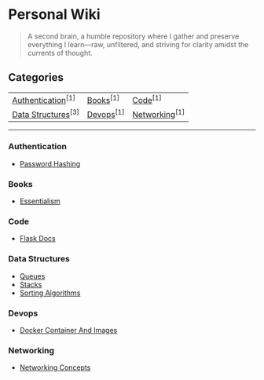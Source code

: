<h1 align="left">Personal Wiki</h1>

> A second brain, a humble repository where I gather and preserve everything I learn—raw, unfiltered, and striving for clarity amidst the currents of thought.




## Categories
<table align="center">
<tbody>
<tr>
<td><a href="#authentication">Authentication</a><sup>[1]</sup></td>
<td><a href="#books">Books</a><sup>[1]</sup></td>
<td><a href="#code">Code</a><sup>[1]</sup></td>
</tr>
<tr>
<td><a href="#data-structures">Data Structures</a><sup>[3]</sup></td>
<td><a href="#devops">Devops</a><sup>[1]</sup></td>
<td><a href="#networking">Networking</a><sup>[1]</sup></td>
</tr>
</tbody>
</table>

---




### Authentication

<ul>
<li><a href="/authentication/password_hashing">Password Hashing</a></li>
</ul>




### Books

<ul>
<li><a href="/books/essentialism">Essentialism</a></li>
</ul>




### Code

<ul>
<li><a href="/code/flask_docs">Flask Docs</a></li>
</ul>




### Data Structures

<ul>
<li><a href="/data structures/queues">Queues</a></li>
<li><a href="/data structures/stacks">Stacks</a></li>
<li><a href="/data structures/sorting_algorithms">Sorting Algorithms</a></li>
</ul>




### Devops

<ul>
<li><a href="/devops/docker_container_and_images">Docker Container And Images</a></li>
</ul>




### Networking

<ul>
<li><a href="/networking/networking_concepts">Networking Concepts</a></li>
</ul>

